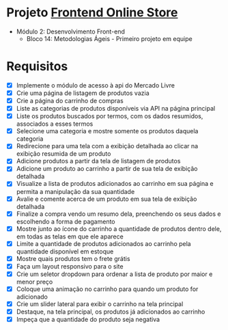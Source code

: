 # Projeto [Frontend Online Store](https://github.com/tryber/sd-12-project-frontend-online-store/pull/127)
  - Módulo 2: Desenvolvimento Front-end
    - Bloco 14: Metodologias Ágeis - Primeiro projeto em equipe 
# Requisitos
- [x] Implemente o módulo de acesso à api do Mercado Livre
- [x] Crie uma página de listagem de produtos vazia
- [x] Crie a página do carrinho de compras
- [x] Liste as categorias de produtos disponíveis via API na página principal
- [x] Liste os produtos buscados por termos, com os dados resumidos, associados a esses termos
- [x] Selecione uma categoria e mostre somente os produtos daquela categoria
- [x] Redirecione para uma tela com a exibição detalhada ao clicar na exibição resumida de um produto
- [x] Adicione produtos a partir da tela de listagem de produtos
- [x] Adicione um produto ao carrinho a partir de sua tela de exibição detalhada
- [x] Visualize a lista de produtos adicionados ao carrinho em sua página e permita a manipulação da sua quantidade
- [x] Avalie e comente acerca de um produto em sua tela de exibição detalhada
- [x] Finalize a compra vendo um resumo dela, preenchendo os seus dados e escolhendo a forma de pagamento
- [x] Mostre junto ao ícone do carrinho a quantidade de produtos dentro dele, em todas as telas em que ele aparece
- [x] Limite a quantidade de produtos adicionados ao carrinho pela quantidade disponível em estoque
- [x] Mostre quais produtos tem o frete grátis
- [x] Faça um layout responsivo para o site
- [x] Crie um seletor dropdown para ordenar a lista de produto por maior e menor preço
- [x] Coloque uma animação no carrinho para quando um produto for adicionado
- [x] Crie um slider lateral para exibir o carrinho na tela principal
- [x] Destaque, na tela principal, os produtos já adicionados ao carrinho
- [x] Impeça que a quantidade do produto seja negativa
